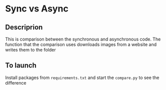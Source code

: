 # Sync vs Async

## Descriprion
This is comparison between the synchronous and asynchronous code.
The function that the comparison uses downloads images from a website and writes them to the folder

## To launch
Install packages from `requirements.txt` and start the `compare.py` to see the difference
